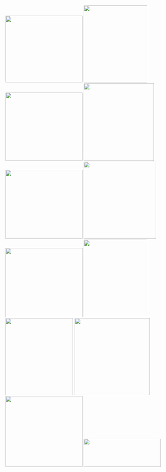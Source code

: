 <img src="https://farm8.staticflickr.com/7083/26992170432_420d2da259_m.jpg" width="240" height="207">
<img src="https://farm8.staticflickr.com/7399/26992170322_0c80bdcd24_m.jpg" width="198" height="240">
<img src="https://farm8.staticflickr.com/7283/26992170292_4c4c053811_m.jpg" width="240" height="212">
<img src="https://farm8.staticflickr.com/7384/26992170102_f1f76620d0_m.jpg" width="218" height="240">
<img src="https://farm8.staticflickr.com/7624/26992169902_dd0a514373_m.jpg" width="240" height="214">
<img src="https://farm8.staticflickr.com/7596/26992169832_c4468a5f91_m.jpg" width="225" height="240">
<img src="https://farm8.staticflickr.com/7623/26992169722_4b168b3f28_m.jpg" width="240" height="215">
<img src="https://farm8.staticflickr.com/7146/26992169572_eefb706b5f_m.jpg" width="198" height="240">
<img src="https://farm8.staticflickr.com/7705/26992169372_8ef418cef5_m.jpg" width="211" height="240">
<img src="https://farm8.staticflickr.com/7569/26992169242_b8e63b9b50_m.jpg" width="234" height="240">
<img src="https://farm8.staticflickr.com/7475/27018347801_c0a386be99_m.jpg" width="240" height="220">
<img src="https://farm8.staticflickr.com/7750/27086689365_92cbd671b3_m.jpg" width="240" height="88">
